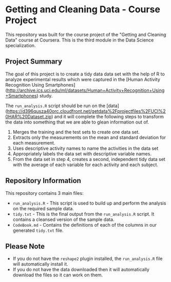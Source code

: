 # Getting and Cleaning Data - Course Project

This repository was built for the course project of the "Getting and Cleaning Data" course at Coursera. This is the third module in the Data Science specialization.

## Project Summary

The goal of this project is to create a tidy data data set with the help of R to analyze experimental results which were captured in the [Human Activity Recognition Using Smartphones] (http://archive.ics.uci.edu/ml/datasets/Human+Activity+Recognition+Using+Smartphones) study.

The `run_analysis.R` script should be run on the [data] (https://d396qusza40orc.cloudfront.net/getdata%2Fprojectfiles%2FUCI%20HAR%20Dataset.zip) and it will complete the following steps to transform the data into something that we are able to glean information out of.

1.  Merges the training and the test sets to create one data set.
2.  Extracts only the measurements on the mean and standard deviation for each measurement.
3.  Uses descriptive activity names to name the activities in the data set
4.  Appropriately labels the data set with descriptive variable names.
5.  From the data set in step 4, creates a second, independent tidy data set with the average of each variable for each activity and each subject.

## Repository Information

This repository contains 3 main files:

- `run_analysis.R` - This script is used to build up and perform the analysis on the required sample data.
- `tidy.txt` - This is the final output from the `run_analysis.R` script. It contains a cleansed version of the sample data.
- `CodeBook.md` - Contains the definitions of each of the columns in our generated `tidy.txt` file.

## Please Note

- If you do not have the `reshape2` plugin installed, the `run_analysis.R` file will automatically install it.
- If you do not have the data downloaded then it will automatically download the files so it can work on them.
